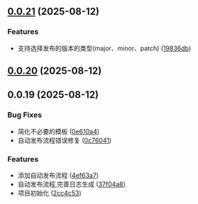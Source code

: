 ## [0.0.21](https://github.com/tanyueran/tx-cli/compare/v0.0.20...v0.0.21) (2025-08-12)


### Features

* 支持选择发布的版本的类型(major、minor、patch) ([19836db](https://github.com/tanyueran/tx-cli/commit/19836db9dba13788cbaa3ce142445c8be45efa7c))



## [0.0.20](https://github.com/tanyueran/tx-cli/compare/v0.0.19...v0.0.20) (2025-08-12)



## 0.0.19 (2025-08-12)


### Bug Fixes

* 简化不必要的模板 ([0e610a4](https://github.com/tanyueran/tx-cli/commit/0e610a47ed739eef46a4483a26d9afee71dbb9e2))
* 自动发布流程错误修复 ([0c76041](https://github.com/tanyueran/tx-cli/commit/0c7604188950d60ea164f373f6e24fa71241e512))


### Features

* 添加自动发布流程 ([4ef63a7](https://github.com/tanyueran/tx-cli/commit/4ef63a7637f80effc652405161c130d1e047a993))
* 自动发布流程,完善日志生成 ([37f04a8](https://github.com/tanyueran/tx-cli/commit/37f04a8c3334c5d410443e0dcf9c2aebe8570ad5))
* 项目初始化 ([2cc4c53](https://github.com/tanyueran/tx-cli/commit/2cc4c53c1c224c10cbf7a98c78718d6199226ee5))



